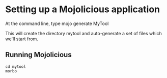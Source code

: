 # Setting up a Mojolicious application

At the command line, type
	mojo generate MyTool

This will create the directory mytool and auto-generate a set of files which
we'll start from.

## Running Mojolicious

	cd mytool
	morbo
